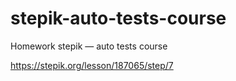 ﻿# stepik-auto-tests-course
Homework stepik — auto tests course

https://stepik.org/lesson/187065/step/7

